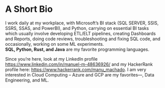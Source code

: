 # A Short Bio #

I work daily at my workplace, with Microsoft’s BI stack (SQL SERVER, SSIS, SSRS, SSAS, and PowerBI), and Python, carrying on essential BI tasks which usually involve developing ETL/ELT pipelines, creating Dashboards and Reports, doing code reviews, troubleshooting and fixing SQL code, and occasionally, working on some ML experiments.<br> 
**SQL, Python, Rust, and Java** are my favorite programming languages. <br>

Since you’re here, look at my LinkedIn profile https://www.linkedin.com/in/manuel-m-48636926/ and my HackerRank profile here: https://www.hackerrank.com/manu_machado. 
I am very interested in Cloud Computing – Azure and GCP are my favorites—, Data Engineering, and ML. 

